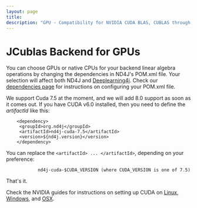 ```yaml
---
layout: page
title: 
description: "GPU - Compatibility for NVIDIA CUDA BLAS, CUBLAS through JCUBLAS"
---
```


# JCublas Backend for GPUs

You can choose GPUs or native CPUs for your backend linear algebra operations by changing the dependencies in ND4J's POM.xml file. Your selection will affect both ND4J and [Deeplearning4j](http://deeplearning4j.org/). Check our [dependencies page](dependencies.html) for instructions on configuring your POM.xml file.

We support Cuda 7.5 at the moment, and we will add 8.0 support as soon as it comes out. If you have CUDA v6.0 installed, then you need to define the _artifactId_ like this:

        <dependency>
         <groupId>org.nd4j</groupId>
         <artifactId>nd4j-cuda-7.5</artifactId>
         <version>${nd4j.version}</version>
        </dependency>

You can replace the `<artifactId> ... </artifactId>`, depending on your preference:

                nd4j-cuda-$CUDA_VERSION (where CUDA_VERSION is one of 7.5)

That's it. 

Check the NVIDIA guides for instructions on setting up CUDA on  [Linux](http://docs.nvidia.com/cuda/cuda-getting-started-guide-for-linux/), [Windows](http://docs.nvidia.com/cuda/cuda-getting-started-guide-for-microsoft-windows/), and [OSX](http://docs.nvidia.com/cuda/cuda-getting-started-guide-for-mac-os-x/).
